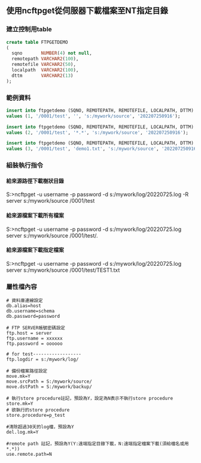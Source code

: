 ## 使用ncftpget從伺服器下載檔案至NT指定目錄
### 建立控制用table
```sql
create table FTPGETDEMO
(
  sqno       NUMBER(4) not null,
  remotepath VARCHAR2(100),
  remotefile VARCHAR2(50),
  localpath  VARCHAR2(100),
  dttm       VARCHAR2(13)
);
```
### 範例資料
```sql
insert into ftpgetdemo (SQNO, REMOTEPATH, REMOTEFILE, LOCALPATH, DTTM)
values (1, '/0001/test', '', 's:/mywork/source', '202207250916');

insert into ftpgetdemo (SQNO, REMOTEPATH, REMOTEFILE, LOCALPATH, DTTM)
values (2, '/0001/test', '*.*', 's:/mywork/source', '202207250916');

insert into ftpgetdemo (SQNO, REMOTEPATH, REMOTEFILE, LOCALPATH, DTTM)
values (3, '/0001/test', 'demo1.txt', 's:/mywork/source', '202207250916');
```

### 組裝執行指令
#### 給來源路徑下載樹狀目錄
S:\>ncftpget -u username -p password -d s:/mywork/log/20220725.log -R server s:/mywork/source /0001/test

#### 給來源檔案下載所有檔案
S:\>ncftpget -u username -p password -d s:/mywork/log/20220725.log server s:/mywork/source /0001/test/*.*

#### 給來源檔案下載指定檔案
S:\>ncftpget -u username -p password -d s:/mywork/log/20220725.log server s:/mywork/source /0001/test/TEST1.txt

### 屬性檔內容
```properties
# 資料庫連線設定
db.alias=host
db.username=schema
db.password=password

# FTP SERVER帳號密碼設定
ftp.host = server
ftp.username = xxxxxx
ftp.password = oooooo

# for test------------------
ftp.logdir = s:/mywork/log/

# 備份檔案路徑設定
move.mk=Y
move.srcPath = S:/mywork/source/
move.dstPath = S:/mywork/backup/

# 執行store procedure註記，預設為Y，設定為N表示不執行store procedure
store.mk=Y
# 欲執行的store procedure
store.procedure=p_test

#清除超過30天的log檔，預設為Y
del.log.mk=Y

#remote path 註記，預設為Y(Y:遠端指定目錄下載，N:遠端指定檔案下載(須給檔名或用*.*))
use.remote.path=N
```
